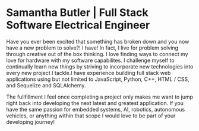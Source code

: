 # Samantha Butler | Full Stack Software Electrical Engineer 


Have you ever been excited that something has broken down and you now have a new problem to solve?! I have! In fact, I live for problem solving through creative out of the box thinking. I love finding ways to connect my love for hardware with my software capabilites. I challenge myself to continually learn new things by striving to incorporate new technologies into every new project I tackle.I have experience building full stack web applications using but not limited to JavaScript, Python, C++, HTML / CSS, and Sequelize and SQLAlchemy.

The fullfillment I feel once completing a project only makes me want to jump right back into developing the next latest and greatest application. If you have the same passion for embedded systems, AI, robotics, autonomous vehicles, or anything within that scope I would love to be part of your developing journey!

<!--
**Sbutler8/Sbutler8** is a ✨ _special_ ✨ repository because its `README.md` (this file) appears on your GitHub profile.

